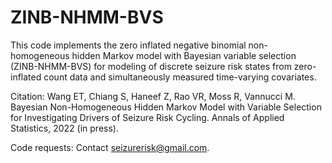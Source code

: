 # ZINB-NHMM-BVS

This code implements the zero inflated negative binomial non-homogeneous hidden Markov model with Bayesian variable selection (ZINB-NHMM-BVS) for modeling of discrete seizure risk states from zero-inflated count data and simultaneously measured time-varying covariates.

Citation: Wang ET, Chiang S, Haneef Z, Rao VR, Moss R, Vannucci M. Bayesian Non-Homogeneous Hidden Markov Model with Variable Selection for Investigating Drivers of Seizure Risk Cycling. Annals of Applied Statistics, 2022 (in press). 

Code requests: Contact seizurerisk@gmail.com.
